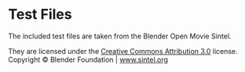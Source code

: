 # Test Files

The included test files are taken from the Blender Open Movie Sintel.

They are licensed under the [Creative Commons Attribution 3.0](https://creativecommons.org/licenses/by/3.0/) license.
Copyright © Blender Foundation | www.sintel.org
